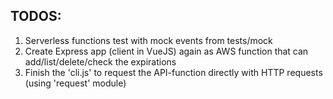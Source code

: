 ## TODOS:
1. Serverless functions test with mock events from tests/mock
2. Create Express app (client in VueJS) again as AWS function that can add/list/delete/check the expirations
3. Finish the 'cli.js' to request the API-function directly with HTTP requests (using 'request' module) 

